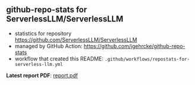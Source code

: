 ## github-repo-stats for ServerlessLLM/ServerlessLLM

- statistics for repository https://github.com/ServerlessLLM/ServerlessLLM
- managed by GitHub Action: https://github.com/jgehrcke/github-repo-stats
- workflow that created this README: `.github/workflows/repostats-for-serverless-llm.yml`

**Latest report PDF**: [report.pdf](https://github.com/ServerlessLLM/ServerlessLLMStat/raw/github-repo-stats/ServerlessLLM/ServerlessLLM/latest-report/report.pdf)

